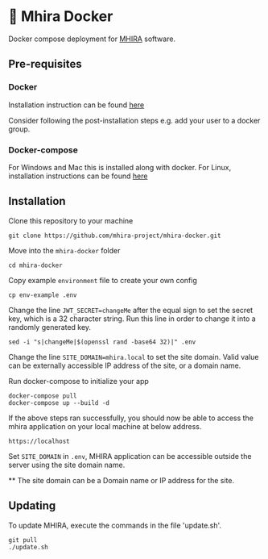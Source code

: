 # 🐳 Mhira Docker

Docker compose deployment for [MHIRA](https://mhira-project.org) software.

## Pre-requisites

### Docker

Installation instruction can be found [here](https://docs.docker.com/get-docker/)

Consider following the post-installation steps e.g. add your user to a docker group.

### Docker-compose

For Windows and Mac this is installed along with docker. For Linux, installation instructions can be found [here](https://docs.docker.com/compose/install/)

## Installation

Clone this repository to your machine

    git clone https://github.com/mhira-project/mhira-docker.git

Move into the `mhira-docker` folder

    cd mhira-docker

Copy example `environment` file to create your own config

    cp env-example .env

Change the line `JWT_SECRET=changeMe` after the equal sign to set the secret key, which is a 32 character string. Run this line in order to change it into a randomly generated key.

    sed -i "s|changeMe|$(openssl rand -base64 32)|" .env

Change the line `SITE_DOMAIN=mhira.local` to set the site domain. Valid value can be externally accessible IP address of the site, or a domain name.

Run docker-compose to initialize your app

    docker-compose pull
    docker-compose up --build -d

If the above steps ran successfully, you should now be able to access the mhira application on your local machine at below address.

    https://localhost


Set `SITE_DOMAIN` in `.env`, MHIRA application can be accessible outside the server using the site domain name.

** The site domain can be a Domain name or IP address for the site.


## Updating

To update MHIRA, execute the commands in the file 'update.sh'. 

    git pull
    ./update.sh
